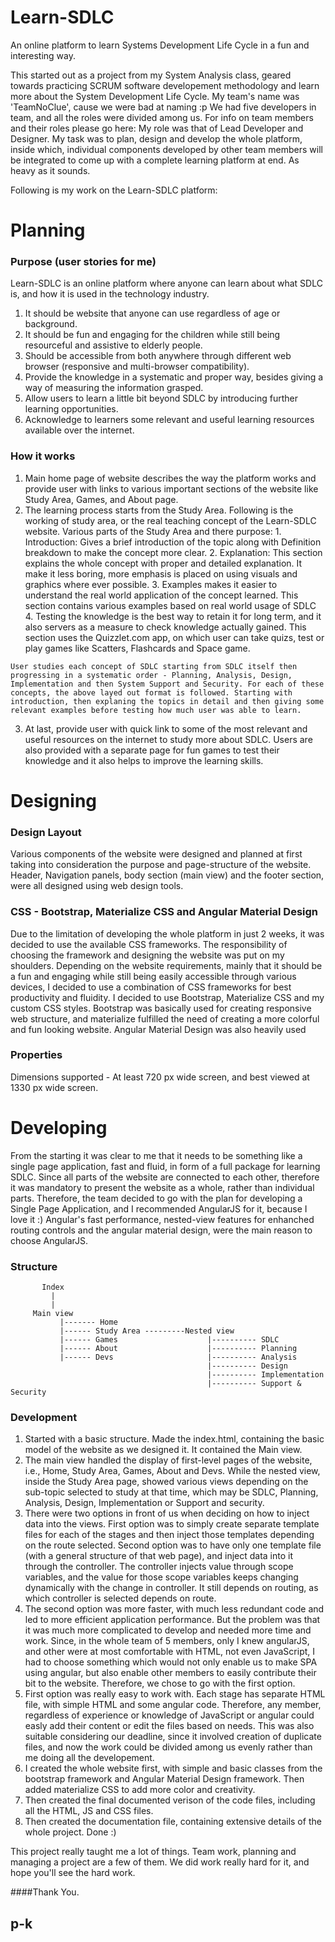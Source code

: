 # Learn-SDLC
An online platform to learn Systems Development Life Cycle in a fun and interesting way. 

This started out as a project from my System Analysis class, geared towards practicing SCRUM software developement methodology and learn more about the System Development Life Cycle. My team's name was 'TeamNoClue', cause we were bad at naming :p We had five developers in team, and all the roles were divided among us. For info on team members and their roles please go here: 
My role was that of Lead Developer and Designer. My task was to plan, design and develop the whole platform, inside which, individual components developed by other team members will be integrated to come up with a complete learning platform at end. As heavy as it sounds.

Following is my work on the Learn-SDLC platform:

# Planning

### Purpose (user stories for me)
Learn-SDLC is an online platform where anyone can learn about what SDLC is, and how it is used in the technology industry.
   1. It should be website that anyone can use regardless of age or background. 
   2. It should be fun and engaging for the children while still being resourceful and assistive to elderly people.
   3. Should be accessible from both anywhere through different web browser (responsive and multi-browser compatibility).
   4. Provide the knowledge in a systematic and proper way, besides giving a way of measuring the information grasped.
   5. Allow users to learn a little bit beyond SDLC by introducing further learning opportunities.
   6. Acknowledge to learners some relevant and useful learning resources available over the internet.

### How it works 
   1. Main home page of website describes the way the platform works and provide user with links to various important sections of the website like Study Area, Games, and About page.
   2. The learning process starts from the Study Area. Following is the working of study area, or the real teaching concept of the Learn-SDLC website. Various parts of the Study Area and there purpose:
     1. Introduction: Gives a brief introduction of the topic along with Definition breakdown to make the concept more clear.
     2. Explanation: This section explains the whole concept with proper and detailed explanation. It make it less boring, more emphasis is placed on using visuals and graphics where ever possible.
     3. Examples makes it easier to understand the real world application of the concept learned. This section contains various examples based on real world usage of SDLC
     4. Testing the knowledge is the best way to retain it for long term, and it also servers as a measure to check knowledge actually gained. This section uses the Quizzlet.com app, on which user can take quizs, test or play games like Scatters, Flashcards and Space game.
   
    User studies each concept of SDLC starting from SDLC itself then progressing in a systematic order - Planning, Analysis, Design, Implementation and then System Support and Security. For each of these concepts, the above layed out format is followed. Starting with introduction, then explaning the topics in detail and then giving some relevant examples before testing how much user was able to learn.
   3. At last, provide user with quick link to some of the most relevant and useful resources on the internet to study more about SDLC. Users are also provided with a separate page for fun games to test their knowledge and it also helps to improve the learning skills.

# Designing

### Design Layout
Various components of the website were designed and planned at first taking into consideration the purpose and page-structure of the website. Header, Navigation panels, body section (main view) and the footer section, were all designed using web design tools.

### CSS - Bootstrap, Materialize CSS and Angular Material Design
Due to the limitation of developing the whole platform in just 2 weeks, it was decided to use the available CSS frameworks. The responsibility of choosing the framework and designing the website was put on my shoulders. Depending on the website requirements, mainly that it should be a fun and engaging while still being easily accessible through various devices, I decided to use a combination of CSS frameworks for best productivity and fluidity. I decided to use Bootstrap, Materialize CSS and my custom CSS styles. Bootstrap was basically used for creating responsive web structure, and materialize fulfilled the need of creating a more colorful and fun looking website. Angular Material Design was also heavily used

### Properties
Dimensions supported - At least 720 px wide screen, and best viewed at 1330 px wide screen.

# Developing
From the starting it was clear to me that it needs to be something like a single page application, fast and fluid, in form of a full package for learning SDLC. Since all parts of the website are connected to each other, therefore it was mandatory to present the website as a whole, rather than individual parts. Therefore, the team decided to go with the plan for developing a Single Page Application, and I recommended AngularJS for it, because I love it :) Angular's fast performance, nested-view features for enhanched routing controls and the angular material design, were the main reason to choose AngularJS. 

### Structure

           Index
             |
             |
         Main view 
               |------- Home
               |------ Study Area ---------Nested view
               |------ Games                    |---------- SDLC
               |------ About                    |---------- Planning
               |------ Devs                     |---------- Analysis
                                                |---------- Design
                                                |---------- Implementation
                                                |---------- Support & Security

### Development
   1. Started with a basic structure. Made the index.html, containing the basic model of the website as we designed it. It contained the Main view.
   2. The main view handled the display of first-level pages of the website, i.e., Home, Study Area, Games, About and Devs. While the nested view, inside the Study Area page, showed various views depending on the sub-topic selected to study at that time, which may be SDLC, Planning, Analysis, Design, Implementation or Support and security.
   3. There were two options in front of us when deciding on how to inject data into the views. First option was to simply create separate template files for each of the stages and then inject those templates depending on the route selected. Second option was to have only one template file (with a general structure of that web page), and inject data into it through the controller. The controller injects value through scope variables, and the value for those scope variables keeps changing dynamically with the change in controller. It still depends on routing, as which controller is selected depends on route.
   4. The second option was more faster, with much less redundant code and led to more efficient application performance. But the problem was that it was much more complicated to develop and needed more time and work. Since, in the whole team of 5 members, only I knew angularJS, and other were at most comfortable with HTML, not even JavaScript, I had to choose something which would not only enable us to make SPA using angular, but also enable other members to easily contribute their bit to the website. Therefore, we chose to go with the first option.
   5. First option was really easy to work with. Each stage has separate HTML file, with simple HTML and some angular code. Therefore, any member, regardless of experience or knowledge of JavaScript or angular could easly add their content or edit the files based on needs. This was also suitable considering our deadline, since it involved creation of duplicate files, and now the work could be divided among us evenly rather than me doing all the developement.
   6. I created the whole website first, with simple and basic classes from the bootstrap framework and Angular Material Design framework. Then added materialize CSS to add more color and creativity.
   7. Then created the final documented verison of the code files, including all the HTML, JS and CSS files.
   8. Then created the documentation file, containing extensive details of the whole project. Done :)
   
This project really taught me a lot of things. Team work, planning and managing a project are a few of them. We did work really hard for it, and hope you'll see the hard work.

####Thank You.

## p-k
